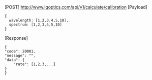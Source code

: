 [POST] http://www.lqoptics.com/api/v1/calculate/calibration
[Payload]
```
{
  wavelength: [1,2,3,4,5,10],
  spectrum: [1,2,3,4,5,10]
}
```
[Response]
```
{
"code": 20001, 
"message": "", 
"data": {
    "rate": [1,2,3,...]
}
}
```